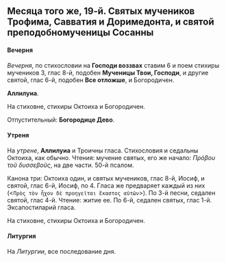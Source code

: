 
## Месяца того же, 19-й. Святых мучеников Трофима, Савватия и Доримедонта, и святой преподобномученицы Сосанны 

#### Вечерня

*Вечерня*, по стихословии на **Господи воззвах** ставим 6 и поем стихиры мучеников 3, глас 8-й, 
подобен **Мученицы Твои, Господи**, и другие святой, глас 6-й, подобен **Все отложше**, и Богородичен. 

**Аллилуиа**. 

На стиховне, стихиры Октоиха и Богородичен. 

Отпустительный: **Богородице Дево**.

#### Утреня

На *утрене*, **Аллилуиа** и Троичны гласа. Стихословия и седальны Октоиха, как обычно. 
Чтения: мучение святых, его же начало: *Πρόβου τοῦ δυσσεβοῦς*, на две части. 50-й псалом.

Канона три: Октоиха один, и святых мучеников, глас 8-й, Иосиф, и святой, глас 6-й, Иосиф, по 4.
Гласа же предваряет каждый из них (<`Πρὸς τὸν ἦχον δὲ προηγεῖται ἕκαστος αὐτῶν`>).
По 3-й песни, седален святой, глас 4-й. Чтение: житие ее. По 6-й, седален святых, глас 1-й. 
Эксапостиларий гласа.

На стиховне, стихиры Октоиха и Богородичен. 

#### Литургия

На *Литургии*, все последование дня.
